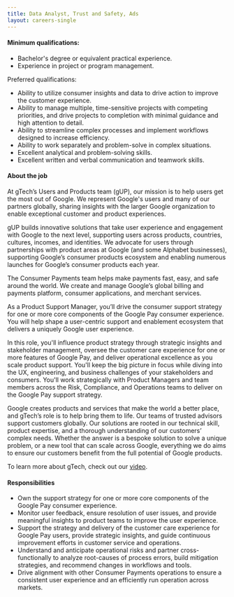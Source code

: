 ```yaml
---
title: Data Analyst, Trust and Safety, Ads
layout: careers-single
---
```


#### Minimum qualifications:

- Bachelor's degree or equivalent practical experience.
- Experience in project or program management.

Preferred qualifications:

- Ability to utilize consumer insights and data to drive action to improve the customer experience.
- Ability to manage multiple, time-sensitive projects with competing priorities, and drive projects to completion with minimal guidance and high attention to detail.
- Ability to streamline complex processes and implement workflows designed to increase efficiency.
- Ability to work separately and problem-solve in complex situations.
- Excellent analytical and problem-solving skills.
- Excellent written and verbal communication and teamwork skills.

#### About the job

At gTech’s Users and Products team (gUP), our mission is to help users get the most out of Google. We represent Google's users and many of our partners globally, sharing insights with the larger Google organization to enable exceptional customer and product experiences.

gUP builds innovative solutions that take user experience and engagement with Google to the next level, supporting users across products, countries, cultures, incomes, and identities. We advocate for users through partnerships with product areas at Google (and some Alphabet businesses), supporting Google’s consumer products ecosystem and enabling numerous launches for Google’s consumer products each year.

The Consumer Payments team helps make payments fast, easy, and safe around the world. We create and manage Google’s global billing and payments platform, consumer applications, and merchant services.

As a Product Support Manager, you’ll drive the consumer support strategy for one or more core components of the Google Pay consumer experience. You will help shape a user-centric support and enablement ecosystem that delivers a uniquely Google user experience.

In this role, you'll influence product strategy through strategic insights and stakeholder management, oversee the customer care experience for one or more features of Google Pay, and deliver operational excellence as you scale product support. You'll keep the big picture in focus while diving into the UX, engineering, and business challenges of your stakeholders and consumers. You'll work strategically with Product Managers and team members across the Risk, Compliance, and Operations teams to deliver on the Google Pay support strategy.

Google creates products and services that make the world a better place, and gTech’s role is to help bring them to life. Our teams of trusted advisors support customers globally. Our solutions are rooted in our technical skill, product expertise, and a thorough understanding of our customers’ complex needs. Whether the answer is a bespoke solution to solve a unique problem, or a new tool that can scale across Google, everything we do aims to ensure our customers benefit from the full potential of Google products.

To learn more about gTech, check out our [video](https://www.youtube.com/watch?v=HcjR6ZngQcw).

#### Responsibilities

- Own the support strategy for one or more core components of the Google Pay consumer experience.
- Monitor user feedback, ensure resolution of user issues, and provide meaningful insights to product teams to improve the user experience.
- Support the strategy and delivery of the customer care experience for Google Pay users, provide strategic insights, and guide continuous improvement efforts in customer service and operations.
- Understand and anticipate operational risks and partner cross-functionally to analyze root-causes of process errors, build mitigation strategies, and recommend changes in workflows and tools.
- Drive alignment with other Consumer Payments operations to ensure a consistent user experience and an efficiently run operation across markets.
